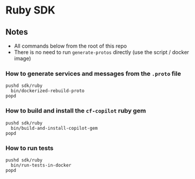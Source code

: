 # Ruby SDK

## Notes

- All commands below from the root of this repo
- There is no need to run `generate-protos` directly (use the script / docker image)

### How to generate services and messages from the `.proto` file
```
pushd sdk/ruby
  bin/dockerized-rebuild-proto
popd
```

### How to build and install the `cf-copilot` ruby gem
```
pushd sdk/ruby
  bin/build-and-install-copilot-gem
popd
```

### How to run tests
```
pushd sdk/ruby
  bin/run-tests-in-docker
popd
```
